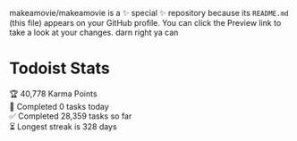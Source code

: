 makeamovie/makeamovie is a ✨ special ✨ repository because its `README.md` (this file) appears on your GitHub profile.
You can click the Preview link to take a look at your changes. darn right ya can

# Todoist Stats

<!-- TODO-IST:START -->
🏆  40,778 Karma Points           
🌸  Completed 0 tasks today           
✅  Completed 28,359 tasks so far           
⏳  Longest streak is 328 days
<!-- TODO-IST:END -->
